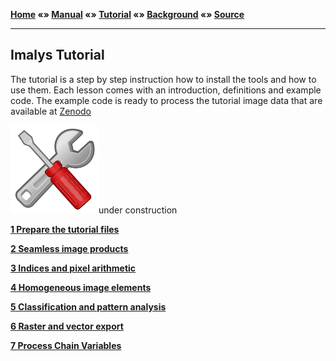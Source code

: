 **[Home](../README.md) «» [Manual](../manual/README.md) «» [Tutorial](../tutorial/README.md) «» [Background](../background/README.md) «» [Source](../source)**

------

## Imalys Tutorial

The tutorial is a step by step instruction how to install the tools and how to use them. Each lesson comes with an introduction, definitions and example code. The example code is ready to process the tutorial image data that are available at [Zenodo](https://zenodo.org/records/11097359) 

![](../images/tools.png)under construction

**[1 Prepare the tutorial files](1_Prepare.md)**

**[2 Seamless image products](2_Images.md)**

**[3 Indices and pixel arithmetic](3_Indices.md)**

**[4 Homogeneous image elements](4_Zones.md)**

**[5 Classification and pattern analysis](5_Mapping.md)**

**[6 Raster and vector export](6_Export.md)**

**[7 Process Chain Variables](7_Variables.md)**
